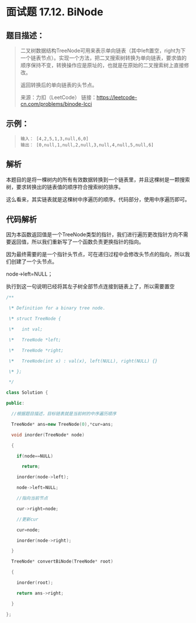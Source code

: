 # 面试题 17.12. BiNode

## 题目描述：

> 二叉树数据结构TreeNode可用来表示单向链表（其中left置空，right为下一个链表节点）。实现一个方法，把二叉搜索树转换为单向链表，要求值的顺序保持不变，转换操作应是原址的，也就是在原始的二叉搜索树上直接修改。
>
> 返回转换后的单向链表的头节点。
>
> 来源：力扣（LeetCode）
> 链接：https://leetcode-cn.com/problems/binode-lcci  

## 示例：

> ```
> 输入： [4,2,5,1,3,null,6,0]
> 输出： [0,null,1,null,2,null,3,null,4,null,5,null,6]
> ```

## 解析

本题目的是将一棵树内的所有有效数据转换到一个链表里，并且这棵树是一颗搜索树，要求转换出的链表值的顺序符合搜索树的排序。

这么看来，其实链表就是这棵树中序遍历的顺序。代码部分，使用中序遍历即可。

## 代码解析

因为本函数返回值是一个TreeNode类型的指针，我们进行遍历更改指针方向不需要返回值，所以我们重新写了一个函数负责更换指针的指向。

因为最终需要的是一个指针头节点，可在递归过程中会修改头节点的指向，所以我们创建了一个头节点。

node->left=NULL；

执行到这一句说明已经将其左子树全部节点连接到链表上了，所以需要置空

```cpp
/**

 \* Definition for a binary tree node.

 \* struct TreeNode {

 \*   int val;

 \*   TreeNode *left;

 \*   TreeNode *right;

 \*   TreeNode(int x) : val(x), left(NULL), right(NULL) {}

 \* };

 */

class Solution {

public:

  //根据题目描述，目标链表就是当前树的中序遍历顺序

  TreeNode* ans=new TreeNode(0),*cur=ans;

  void inorder(TreeNode* node)

  {

​    if(node==NULL)

​      return;

​    inorder(node->left);

​    node->left=NULL;

​    //指向当前节点

​    cur->right=node;

​    //更新cur

​    cur=node;

​    inorder(node->right);

  }

  TreeNode* convertBiNode(TreeNode* root) 

  {

​    inorder(root);

​    return ans->right;

  }

};
```
